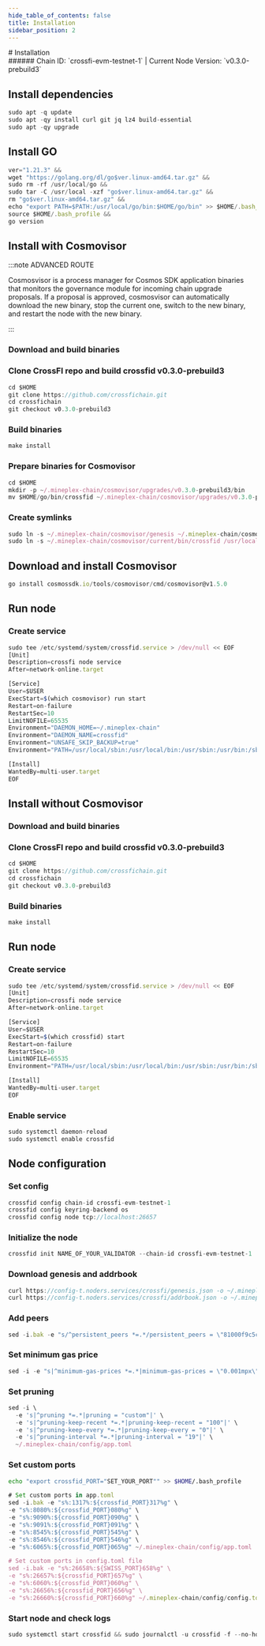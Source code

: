 ```yaml
---
hide_table_of_contents: false
title: Installation
sidebar_position: 2
---
```


<div class="h1-with-icon icon-crossfi">
# Installation
</div>
###### Chain ID: `crossfi-evm-testnet-1` | Current Node Version: `v0.3.0-prebuild3`

## Install dependencies

```js
sudo apt -q update
sudo apt -qy install curl git jq lz4 build-essential
sudo apt -qy upgrade
```

## Install GO
```js
ver="1.21.3" &&
wget "https://golang.org/dl/go$ver.linux-amd64.tar.gz" &&
sudo rm -rf /usr/local/go &&
sudo tar -C /usr/local -xzf "go$ver.linux-amd64.tar.gz" &&
rm "go$ver.linux-amd64.tar.gz" &&
echo "export PATH=$PATH:/usr/local/go/bin:$HOME/go/bin" >> $HOME/.bash_profile &&
source $HOME/.bash_profile &&
go version
```

## Install with Cosmovisor
:::note ADVANCED ROUTE

Cosmosvisor is a process manager for Cosmos SDK application binaries that monitors the governance module for incoming chain upgrade proposals. If a proposal is approved, cosmosvisor can automatically download the new binary, stop the current one, switch to the new binary, and restart the node with the new binary.

:::
### Download and build binaries
### Clone CrossFI repo and build crossfid v0.3.0-prebuild3
```js
cd $HOME
git clone https://github.com/crossfichain.git
cd crossfichain
git checkout v0.3.0-prebuild3
```

### Build binaries
```js
make install
```
### Prepare binaries for Cosmovisor
```js
cd $HOME
mkdir -p ~/.mineplex-chain/cosmovisor/upgrades/v0.3.0-prebuild3/bin
mv $HOME/go/bin/crossfid ~/.mineplex-chain/cosmovisor/upgrades/v0.3.0-prebuild3/bin/
```

### Create symlinks
```js
sudo ln -s ~/.mineplex-chain/cosmovisor/genesis ~/.mineplex-chain/cosmovisor/current -f
sudo ln -s ~/.mineplex-chain/cosmovisor/current/bin/crossfid /usr/local/bin/crossfid -f
```

## Download and install Cosmovisor
```js
go install cosmossdk.io/tools/cosmovisor/cmd/cosmovisor@v1.5.0
```

## Run node
### Create service
```js
sudo tee /etc/systemd/system/crossfid.service > /dev/null << EOF
[Unit]
Description=crossfi node service
After=network-online.target

[Service]
User=$USER
ExecStart=$(which cosmovisor) run start
Restart=on-failure
RestartSec=10
LimitNOFILE=65535
Environment="DAEMON_HOME=~/.mineplex-chain"
Environment="DAEMON_NAME=crossfid"
Environment="UNSAFE_SKIP_BACKUP=true"
Environment="PATH=/usr/local/sbin:/usr/local/bin:/usr/sbin:/usr/bin:/sbin:/bin:/usr/games:/usr/local/games:/snap/bin:~/.mineplex-chain/cosmovisor/current/bin"

[Install]
WantedBy=multi-user.target
EOF
```

## Install without Cosmovisor

### Download and build binaries
### Clone CrossFI repo and build crossfid v0.3.0-prebuild3
```js
cd $HOME
git clone https://github.com/crossfichain.git
cd crossfichain
git checkout v0.3.0-prebuild3
```

### Build binaries
```js
make install
```

## Run node
### Create service
```js
sudo tee /etc/systemd/system/crossfid.service > /dev/null << EOF
[Unit]
Description=crossfi node service
After=network-online.target

[Service]
User=$USER
ExecStart=$(which crossfid) start
Restart=on-failure
RestartSec=10
LimitNOFILE=65535
Environment="PATH=/usr/local/sbin:/usr/local/bin:/usr/sbin:/usr/bin:/sbin:/bin:/usr/games:/usr/local/games:/snap/bin"

[Install]
WantedBy=multi-user.target
EOF
```

### Enable service
```js
sudo systemctl daemon-reload
sudo systemctl enable crossfid
```

## Node configuration
### Set config
```js
crossfid config chain-id crossfi-evm-testnet-1
crossfid config keyring-backend os
crossfid config node tcp://localhost:26657
```

### Initialize the node
```js
crossfid init NAME_OF_YOUR_VALIDATOR --chain-id crossfi-evm-testnet-1
```

### Download genesis and addrbook
```js
curl https://config-t.noders.services/crossfi/genesis.json -o ~/.mineplex-chain/config/genesis.json
curl https://config-t.noders.services/crossfi/addrbook.json -o ~/.mineplex-chain/config/addrbook.json
```
### Add peers
```js
sed -i.bak -e "s/^persistent_peers *=.*/persistent_peers = \"81000f9c5c412477c6ca442e9ead247e6118a515@crossfi-t-rpc.noders.services:12656\"/" ~/.mineplex-chain/config/config.toml
```

### Set minimum gas price
```js
sed -i -e "s|^minimum-gas-prices *=.*|minimum-gas-prices = \"0.001mpx\"|" ~/.mineplex-chain/config/app.toml
```
### Set pruning
```js
sed -i \
  -e 's|^pruning *=.*|pruning = "custom"|' \
  -e 's|^pruning-keep-recent *=.*|pruning-keep-recent = "100"|' \
  -e 's|^pruning-keep-every *=.*|pruning-keep-every = "0"|' \
  -e 's|^pruning-interval *=.*|pruning-interval = "19"|' \
  ~/.mineplex-chain/config/app.toml
```

### Set custom ports

```bash
echo "export crossfid_PORT="SET_YOUR_PORT"" >> $HOME/.bash_profile
```

```js
# Set custom ports in app.toml
sed -i.bak -e "s%:1317%:${crossfid_PORT}317%g" \
-e "s%:8080%:${crossfid_PORT}080%g" \
-e "s%:9090%:${crossfid_PORT}090%g" \
-e "s%:9091%:${crossfid_PORT}091%g" \
-e "s%:8545%:${crossfid_PORT}545%g" \
-e "s%:8546%:${crossfid_PORT}546%g" \
-e "s%:6065%:${crossfid_PORT}065%g" ~/.mineplex-chain/config/app.toml

# Set custom ports in config.toml file
sed -i.bak -e "s%:26658%:${SWISS_PORT}658%g" \
-e "s%:26657%:${crossfid_PORT}657%g" \
-e "s%:6060%:${crossfid_PORT}060%g" \
-e "s%:26656%:${crossfid_PORT}656%g" \
-e "s%:26660%:${crossfid_PORT}660%g" ~/.mineplex-chain/config/config.toml
```

### Start node and check logs
```js
sudo systemctl start crossfid && sudo journalctl -u crossfid -f --no-hostname -o cat
```
